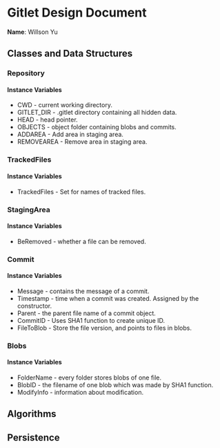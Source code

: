 # Gitlet Design Document

**Name**: Willson Yu

## Classes and Data Structures

### Repository

#### Instance Variables

* CWD - current working directory.
* GITLET_DIR - .gitlet directory containing all hidden data.
* HEAD - head pointer.
* OBJECTS - object folder containing blobs and commits.
* ADDAREA - Add area in staging area.
* REMOVEAREA - Remove area in staging area.

### TrackedFiles

#### Instance Variables

* TrackedFiles - Set for names of tracked files.


### StagingArea

#### Instance Variables

* BeRemoved - whether a file can be removed.


### Commit

#### Instance Variables

* Message - contains the message of a commit.
* Timestamp - time when a commit was created. Assigned by the constructor.
* Parent - the parent file name of a commit object.
* CommitID - Uses SHA1 function to create unique ID.
* FileToBlob - Store the file version, and points to files in blobs.


### Blobs

#### Instance Variables

* FolderName - every folder stores blobs of one file.
* BlobID - the filename of one blob which was made by SHA1 function.
* ModifyInfo - information about modification.

## Algorithms

## Persistence

